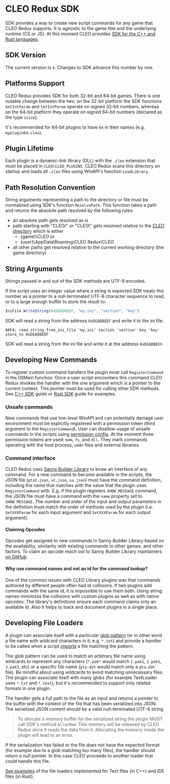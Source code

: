 # CLEO Redux SDK

SDK provides a way to create new script commands for any game that CLEO Redux supports. It is agnostic to the game title and the underlying runtime (CS or JS). At this moment CLEO provides [SDK for the C++ and Rust languages](https://github.com/cleolibrary/CLEO-Redux/tree/master/SDK).

## SDK Version

The current version is `4`. Changes to SDK advance this number by one.


## Platforms Support

CLEO Redux provides SDK for both 32-bit and 64-bit games. There is one notable change between the two: on the 32-bit platform the SDK functions `GetIntParam` and `SetIntParam` operate on signed 32-bit numbers, whereas on the 64-bit platform they operate on signed 64-bit numbers (declared as the type `isize`).

It's recommended for 64-bit plugins to have `64` in their names (e.g. `myplugin64.cleo`).


## Plugin Lifetime

Each plugin is a dynamic-link library (DLL) with the `.cleo` extension that must be placed in `CLEO\CLEO_PLUGINS`. CLEO Redux scans this directory on startup and loads all `.cleo` files using WinAPI's function `LoadLibrary`.

## Path Resolution Convention

String arguments representing a path to the directory or file must be normalized using SDK's function `ResolvePath`. This function takes a path and returns the absolute path resolved by the following rules:

- an absolute path gets resolved as is
- path starting with "CLEO/" or "CLEO\\" gets resolved relative to the [CLEO directory](./cleo-directory.md) which is either
  - {game}\CLEO or
  - {user}\AppData\Roaming\CLEO Redux\CLEO
- all other paths get resolved relative to the current working directory (the game directory)


## String Arguments

Strings passed in and out of the SDK methods are UTF-8 encoded. 

If the script uses an integer value where a string is expected SDK treats this number as a pointer to a null-terminated UTF-8 character sequence to read, or to a large enough buffer to store the result to:

```js
IniFile.WriteString(0xDEADBEEF, "my.ini", "section", "key")
```

SDK will read a string from the address `0xDEADBEEF` and write it to the ini file.

```
0AF4: read_string_from_ini_file 'my.ini' section 'section' key 'key' store_to 0xDEADBEEF
```

SDK will read a string from the ini file and write it at the address `0xDEADBEEF`.

## Developing New Commands

To register custom command handlers the plugin must call `RegisterCommand` in the DllMain function. Once a user script encounters this command CLEO Redux invokes the handler with the one argument which is a pointer to the current context. This pointer must be used for calling other SDK methods. See [C++ SDK](./cpp-sdk.md) guide or [Rust SDK](./rust-sdk.md) guide for examples.
### Unsafe commands

New commands that use low-level WinAPI and can potentially damage user environment must be explicitly registered with a permission token (third argument to the `RegisterCommand`). User can disallow usage of unsafe commands in the scripts using [permission config](./permissions.md). At the moment three permission tokens are used: `mem`, `fs`, and `dll`. They mark commands operating with the host process, user files and external libraries.

### Command interface

CLEO Redux uses [Sanny Builder Library](https://library.sannybuilder.com) to know an interface of any command. For a new command to become available in the scripts, the JSON file (`gta3.json`, `vc.json`, `sa.json`) must have the command definition, including the name that matches with the value that the plugin uses `RegisterCommand` with. E.g. if the plugin registers `SHOW_MESSAGE` command, the JSON file must have a command with the `name` property set to `SHOW_MESSAGE`. The number and order of the input and output parameters in the definition must match the order of methods used by the plugin (i.e. `GetXXXParam` for each input argument and `SetXXXParam` for each output argument).

#### Claiming Opcodes

Opcodes get assigned to new commands in Sanny Builder Library based on the availability, similarity with existing commands in other games, and other factors. To claim an opcode reach out to Sanny Builder Library maintainers [on GitHub](https://github.com/sannybuilder/library/issues).

#### Why use command names and not an id for the command lookup?

One of the common issues with CLEO Library plugins was that commands authored by different people often had id collisions. If two plugins add commands with the same id, it is impossible to use them both. Using string names minimizes the collisions with custom plugins as well as with native opcodes. The library's definitions ensure each command claims only an available id. Also it helps to track and document plugins in a single place.

## Developing File Loaders

A plugin can associate itself with a particular [glob pattern](https://en.wikipedia.org/wiki/Glob_(programming)) (or in other word a file name with wildcard characters in it, e.g. `*.txt`) and provide a handler to be called when a script [imports](./imports.md) a file matching the pattern. 

The glob pattern can be used to match an arbitrary file name using wildcards to represent any characters (`*.pak*` would match `1.pak1`, `2.pak1`, `3.pak3`, etc) or a specific file name (`gta.dat` would match only a `gta.dat` file). Be mindful about using wildcards to avoid matching unnecessary files. The plugin can associate itself with many globs (for example TextLoader uses `*.txt` and `*.text`), but it's recommended to support only related formats in one plugin.

The handler gets a full path to the file as an input and returns a pointer to the buffer with the content of the file that has been serialized into JSON. The serialized JSON content should be a valid null-terminated UTF-8 string. 

> To allocate a memory buffer for the serialized string the plugin MUST call SDK's method `AllocMem`. This memory will be released by CLEO Redux once it reads the data from it. Allocating the memory inside the plugin will lead to an error.

If the serialization has failed or the file does not have the expected format (for example due to a glob matching too many files), the handler should return a null pointer. In this case CLEO proceeds to another loader that could handle this file.

[See examples](https://github.com/cleolibrary/CLEO-Redux/tree/master/loaders) of the file loaders implemented for Text files (in C++) and IDE files (in Rust).